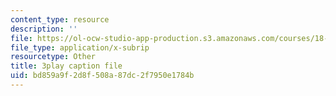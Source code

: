 ```yaml
---
content_type: resource
description: ''
file: https://ol-ocw-studio-app-production.s3.amazonaws.com/courses/18-06sc-linear-algebra-fall-2011/bd859a9f2d8f508a87dc2f7950e1784b_BaBoztM9Q1w.vtt
file_type: application/x-subrip
resourcetype: Other
title: 3play caption file
uid: bd859a9f-2d8f-508a-87dc-2f7950e1784b
---
```

